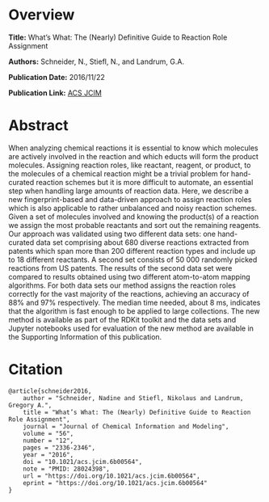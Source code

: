# Overview
**Title:**
What’s What: The (Nearly) Definitive Guide to Reaction Role Assignment

**Authors:**
Schneider, N., Stiefl, N., and Landrum, G.A.

**Publication Date:**
2016/11/22

**Publication Link:**
[ACS JCIM](https://pubs.acs.org/doi/full/10.1021/acs.jcim.6b00564)


# Abstract
When analyzing chemical reactions it is essential to know which molecules are actively involved in the reaction and which educts will form the product molecules.
Assigning reaction roles, like reactant, reagent, or product, to the molecules of a chemical reaction might be a trivial problem for hand-curated reaction schemes but it is more difficult to automate, an essential step when handling large amounts of reaction data.
Here, we describe a new fingerprint-based and data-driven approach to assign reaction roles which is also applicable to rather unbalanced and noisy reaction schemes.
Given a set of molecules involved and knowing the product(s) of a reaction we assign the most probable reactants and sort out the remaining reagents.
Our approach was validated using two different data sets: one hand-curated data set comprising about 680 diverse reactions extracted from patents which span more than 200 different reaction types and include up to 18 different reactants.
A second set consists of 50 000 randomly picked reactions from US patents.
The results of the second data set were compared to results obtained using two different atom-to-atom mapping algorithms.
For both data sets our method assigns the reaction roles correctly for the vast majority of the reactions, achieving an accuracy of 88% and 97% respectively.
The median time needed, about 8 ms, indicates that the algorithm is fast enough to be applied to large collections.
The new method is available as part of the RDKit toolkit and the data sets and Jupyter notebooks used for evaluation of the new method are available in the Supporting Information of this publication.


# Citation
```
@article{schneider2016,
    author = "Schneider, Nadine and Stiefl, Nikolaus and Landrum, Gregory A.",
    title = "What’s What: The (Nearly) Definitive Guide to Reaction Role Assignment",
    journal = "Journal of Chemical Information and Modeling",
    volume = "56",
    number = "12",
    pages = "2336-2346",
    year = "2016",
    doi = "10.1021/acs.jcim.6b00564",
    note = "PMID: 28024398",
    url = "https://doi.org/10.1021/acs.jcim.6b00564",
    eprint = "https://doi.org/10.1021/acs.jcim.6b00564"
}
```
